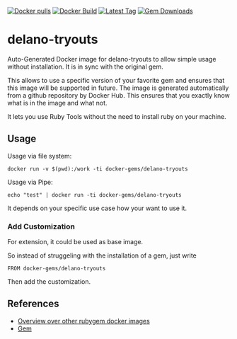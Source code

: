 [![Docker pulls](https://img.shields.io/docker/pulls/rubygem/delano-tryouts.svg)](https://hub.docker.com/r/rubygem/delano-tryouts/)
[![Docker Build](https://img.shields.io/docker/automated/rubygem/delano-tryouts.svg)](https://hub.docker.com/r/rubygem/delano-tryouts/)
[![Latest Tag](https://img.shields.io/github/tag/docker-rubygem/delano-tryouts.svg)](https://hub.docker.com/r/rubygem/delano-tryouts/)
[![Gem Downloads](https://img.shields.io/gem/dt/delano-tryouts.svg)](https://rubygems.org/gems/delano-tryouts/)
# delano-tryouts

Auto-Generated Docker image for delano-tryouts to allow simple usage without installation.
It is in sync with the original gem.

This allows to use a specific version of your favorite gem and ensures that this image will be supported in future.
The image is generated automatically from a github repository by Docker Hub.
This ensures that you exactly know what is in the image and what not.

It lets you use Ruby Tools without the need to install ruby on your machine.

## Usage

Usage via file system:

`docker run -v $(pwd):/work -ti docker-gems/delano-tryouts`

Usage via Pipe:

`echo "test" | docker run -ti docker-gems/delano-tryouts`

It depends on your specific use case how your want to use it.

### Add Customization

For extension, it could be used as base image.

So instead of struggeling with the installation of a gem, just write

`FROM docker-gems/delano-tryouts`

Then add the customization.

## References

 - [Overview over other rubygem docker images](https://github.com/thinkbot/docker-rubygem)
 - [Gem](https://rubygems.org/gems/delano-tryouts/)
